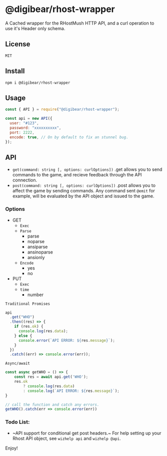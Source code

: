 # @digibear/rhost-wrapper

A Cached wrapper for the RHostMush HTTP API, and a curl operation to use it's Header only schema.

## License

`MIT`

## Install

`npm i @digibear/rhost-wrapper`

## Usage

```js
const { API } = require("@digibear/rhost-wrapper");

const api = new API({
  user: "#123",
  password: "xxxxxxxxxx",
  port: 2222,
  encode: true, // On by default to fix an stunnel bug.
});
```

## API

- `get(command: string [, options: curlOptions])` .get allows you to send commands to the game, and recieve feedback through the API connection.
- `post(command: string [, options: curlOptions])` .post allows you to affect the game by sending commands. Any command sent `@emit` for example, will be evaluated by the API object and issued to the game.

### Options

- GET
  - `Exec`
  - `Parse`
    - parse
    - noparse
    - ansiparse
    - ansinoparse
    - ansionly
  - `Encode`
    - yes
    - no
- PUT
  - `Exec`
  - `time`
    - number

`Traditional Promises`

```js
api
  .get("WHO")
  .then((res) => {
    if (res.ok) {
      console.log(res.data);
    } else {
      console.error(`API ERROR: ${res.message}`);
    }
  })
  .catch((err) => console.error(err));
```

`Async/await`

```js
const async getWHO = () => {
    const res = await api.get('WHO');
    res.ok
        ? console.log(res.data)
        : console.log(`API ERROR: ${res.message}`);
}

// call the function and catch any errors.
getWHO().catch(err => console.error(err))

```

### Todo List:

- ~API support for conditional get post headers.~
  For help setting up your Rhost API object, see `wizhelp api` and `wizhelp @api`.

Enjoy!
